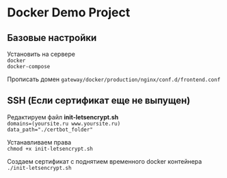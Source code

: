 # Docker Demo Project  

## Базовые настройки
Установить на сервере  
```docker```  
```docker-compose```  

Прописать домен
```gateway/docker/production/nginx/conf.d/frontend.conf```

## SSH (Если сертификат еще не выпущен)  

Редактируем файл **init-letsencrypt.sh**  
```domains=(yoursite.ru www.yoursite.ru)```  
```data_path="./certbot_folder"```  

Устанавливаем права  
```chmod +x init-letsencrypt.sh```  

Создаем сертификат с поднятием временного docker контейнера  
```./init-letsencrypt.sh```  


